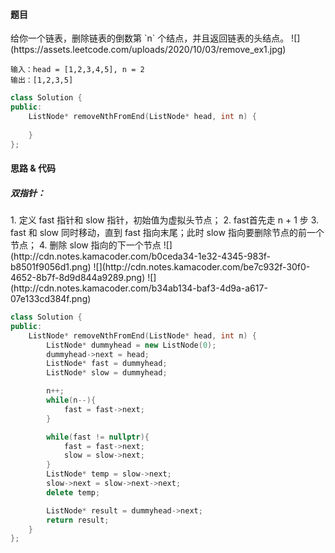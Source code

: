 <h4 id="finIO">题目</h4>
给你一个链表，删除链表的倒数第 `n` 个结点，并且返回链表的头结点。  
![](https://assets.leetcode.com/uploads/2020/10/03/remove_ex1.jpg)

```plain
输入：head = [1,2,3,4,5], n = 2
输出：[1,2,3,5]
```

```cpp
class Solution {
public:
    ListNode* removeNthFromEnd(ListNode* head, int n) {
        
    }
};
```



<h4 id="lQO7b">思路 & 代码</h4>
<h5 id="jdyfA">双指针：</h5>
1. 定义 fast 指针和 slow 指针，初始值为虚拟头节点；
2. fast首先走 n + 1 步
3. fast 和 slow 同时移动，直到 fast 指向末尾；此时 slow 指向要删除节点的前一个节点；
4. 删除 slow 指向的下一个节点  
![](http://cdn.notes.kamacoder.com/b0ceda34-1e32-4345-983f-b8501f9056d1.png)  
![](http://cdn.notes.kamacoder.com/be7c932f-30f0-4652-8b7f-8d9d844a9289.png)  
![](http://cdn.notes.kamacoder.com/b34ab134-baf3-4d9a-a617-07e133cd384f.png)

```cpp
class Solution {
public:
    ListNode* removeNthFromEnd(ListNode* head, int n) {
        ListNode* dummyhead = new ListNode(0);
        dummyhead->next = head;
        ListNode* fast = dummyhead;
        ListNode* slow = dummyhead;

        n++;
        while(n--){
            fast = fast->next;
        }

        while(fast != nullptr){
            fast = fast->next;
            slow = slow->next;
        }
        ListNode* temp = slow->next;
        slow->next = slow->next->next;
        delete temp;

        ListNode* result = dummyhead->next;
        return result;
    }
};
```

